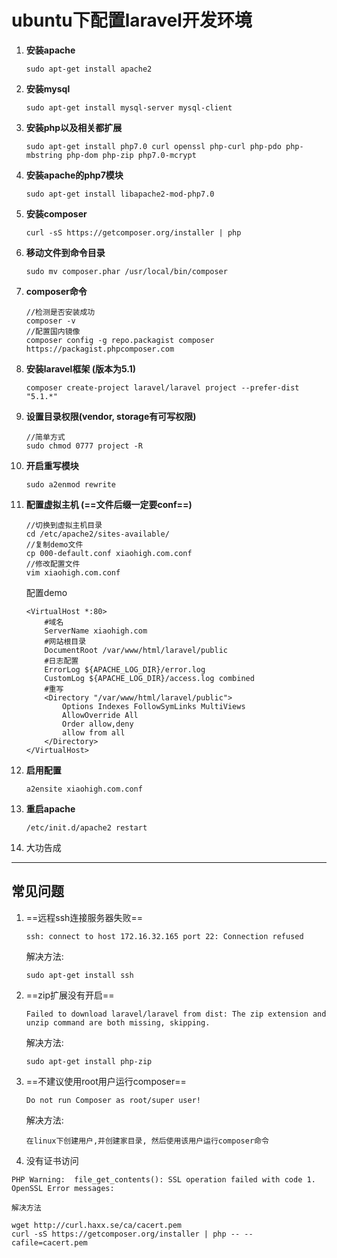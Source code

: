 # ubuntu下配置laravel开发环境

1. **安装apache**
    ```
    sudo apt-get install apache2
    ```

2. **安装mysql**
    ```
    sudo apt-get install mysql-server mysql-client
    ```
    
3. **安装php以及相关都扩展**
    ```
    sudo apt-get install php7.0 curl openssl php-curl php-pdo php-mbstring php-dom php-zip php7.0-mcrypt
    ```

4. **安装apache的php7模块**
    ```
    sudo apt-get install libapache2-mod-php7.0
    ```

5. **安装composer**
    ```
    curl -sS https://getcomposer.org/installer | php
    ```
    
6. **移动文件到命令目录**
    ```
    sudo mv composer.phar /usr/local/bin/composer
    ```
7. **composer命令**
    ```
    //检测是否安装成功
    composer -v 
    //配置国内镜像
    composer config -g repo.packagist composer https://packagist.phpcomposer.com
    ```
    
8. **安装laravel框架 (版本为5.1)**
    ```
    composer create-project laravel/laravel project --prefer-dist "5.1.*"
    ```
    
9. **设置目录权限(vendor, storage有可写权限)**
    ```
    //简单方式
    sudo chmod 0777 project -R
    ```

10. **开启重写模块**
    ```
    sudo a2enmod rewrite
    ```
11. **配置虚拟主机 (==文件后缀一定要conf==)**
    ```
    //切换到虚拟主机目录
    cd /etc/apache2/sites-available/
    //复制demo文件
    cp 000-default.conf xiaohigh.com.conf
    //修改配置文件
    vim xiaohigh.com.conf
    ```
    配置demo
    ```
    <VirtualHost *:80>
        #域名
        ServerName xiaohigh.com
        #网站根目录
        DocumentRoot /var/www/html/laravel/public
        #日志配置
        ErrorLog ${APACHE_LOG_DIR}/error.log
        CustomLog ${APACHE_LOG_DIR}/access.log combined
        #重写
        <Directory "/var/www/html/laravel/public">
            Options Indexes FollowSymLinks MultiViews
            AllowOverride All
            Order allow,deny
            allow from all
        </Directory>
    </VirtualHost>
    ```
12. **启用配置**
    ```
    a2ensite xiaohigh.com.conf
    ```
    
13. **重启apache**
    ```
    /etc/init.d/apache2 restart
    ```

14. 大功告成

---


## 常见问题
1. ==远程ssh连接服务器失败==
    
    ```
    ssh: connect to host 172.16.32.165 port 22: Connection refused
    ```
    解决方法:
    ```
    sudo apt-get install ssh
    ```
2. ==zip扩展没有开启==
    ```
    Failed to download laravel/laravel from dist: The zip extension and unzip command are both missing, skipping.
    ```
    解决方法:
    ```
    sudo apt-get install php-zip
    ```

3. ==不建议使用root用户运行composer==
    ```
    Do not run Composer as root/super user!
    ```
    解决方法:
    ```
    在linux下创建用户,并创建家目录, 然后使用该用户运行composer命令
    ```
4. 没有证书访问 
```
PHP Warning:  file_get_contents(): SSL operation failed with code 1. OpenSSL Error messages:
```
    解决方法
```
wget http://curl.haxx.se/ca/cacert.pem
curl -sS https://getcomposer.org/installer | php -- --cafile=cacert.pem
```

